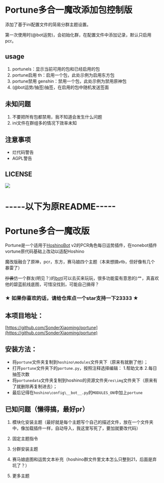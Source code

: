 # Portune多合一魔改添加包控制版
添加了基于ini配置文件的简易分群主题设置。

第一次使用时(@bot运势)，会初始化群，在配置文件中添加记录，默认只启用pcr。

## usage
1. portunels：显示当前可用的包和已经启用的包
2. portune启用 th：启用一个包，此处示例为启用东方包
3. portune禁用 genshin：禁用一个包，此处示例为禁用原神包
4. (@bot运势/抽签)抽签，在启用的包中随机发送签面

## 未知问题
1. 不要把所有包都禁用，我不知道会发生什么问题
2. ini文件在群组多的情况下效率未知

## 注意事项
- 烂代码警告
- AGPL警告

## LICENSE
[![](https://camo.githubusercontent.com/473b62766b498e4f2b008ada39f1d56fb3183649f24447866e25d958ac3fd79a/68747470733a2f2f7777772e676e752e6f72672f67726170686963732f6167706c76332d3135357835312e706e67)](https://www.gnu.org/licenses/agpl-3.0.txt)

# -----以下为原README-----
# Portune多合一魔改版

Portune是一个适用于[HoshinoBot](https://github.com/Ice-Cirno/HoshinoBot) v2的PCR角色每日运势插件，在nonebot插件vortune原代码基础上改动以适配Hoshino

魔改版融合了原神，pcr，东方，赛马娘四个主题（本来想搞vtb，但好像有几个暴雷了）

~~抄袭~~仿一个群友(明见？)的[bot](https://help.pcrlink.cn/instructions/fortune/)(可以去买来玩玩，很多功能蛮有意思的)艹，真喜欢他的碧蓝航线底图，可惜没找到，可能自己搞得？

### ★ 如果你喜欢的话，请给仓库点一个star支持一下23333 ★

## 本项目地址：

[https://github.com/SonderXiaoming/portune](https://github.com/SonderXiaoming/portune)

## 安装方法：

- 将`portune`文件夹复制到`hoshino\modules`文件夹下（原来有就删了他）；
- 打开`portune`文件夹下的`portune.py`，按照注释选择编辑：
    1.帮助文本
    2.每日抽签次数
- 将`portunedata`文件夹复制到hoshino的资源文件夹`res\img`文件夹下（原来有了就删除再复制进去）；
- 最后记得在`hoshino\config\__bot__.py`的`MODULES_ON`中加上`portune`

## 已知问题（懒得搞，最好pr）

1. 模块化安装主题（最好就是每个主题写个自己的描述文件，放在一个文件夹中，像加载插件一样，自动导入，我这里写死了，要加就要改代码）

2. 固定主题指令

3. 分群安装主题

4. 赛马娘底图和运势文本补充（hoshino群文件里文本怎么只整到21，后面是弃坑了？）

5. 更多主题

